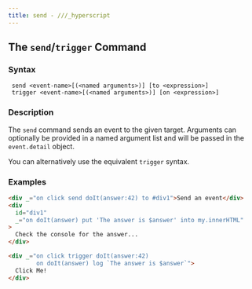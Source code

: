 ```yaml
---
title: send - ///_hyperscript
---
```


## The `send`/`trigger` Command

### Syntax

```ebnf
 send <event-name>[(<named arguments>)] [to <expression>]
 trigger <event-name>[(<named arguments>)] [on <expression>]
```

### Description

The `send` command sends an event to the given target. Arguments can optionally be provided in a named argument list
and will be passed in the `event.detail` object.

You can alternatively use the equivalent `trigger` syntax.

### Examples

```html
<div _="on click send doIt(answer:42) to #div1">Send an event</div>
<div
  id="div1"
  _="on doIt(answer) put 'The answer is $answer' into my.innerHTML"
>
  Check the console for the answer...
</div>

<div _="on click trigger doIt(answer:42)
        on doIt(answer) log `The answer is $answer`">
  Click Me!
</div>
```
